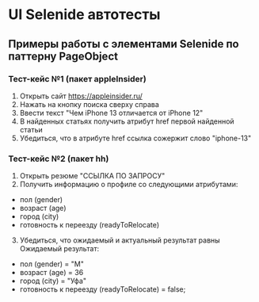 # UI Selenide автотесты

## Примеры работы с элементами Selenide по паттерну PageObject

### Тест-кейс №1 (пакет appleInsider)

1. Открыть сайт https://appleinsider.ru/
2. Нажать на кнопку поиска сверху справа
3. Ввести текст "Чем iPhone 13 отличается от iPhone 12"
4. В найденных статьях получить атрибут href первой найденной статьи
5. Убедиться, что в атрибуте href ссылка сожержит слово "iphone-13"

### Тест-кейс №2 (пакет hh)

1. Открыть резюме "ССЫЛКА ПО ЗАПРОСУ"
2. Получить информацию о профиле со следующими атрибутами:
- пол (gender)
- возраст (age)
- город (city)
- готовность к переезду (readyToRelocate)

3. Убедиться, что ожидаемый и актуальный результат равны
Ожидаемый результат:
- пол (gender) = "М"
- возраст (age) = 36
- город (city) = "Уфа"
- готовность к переезду (readyToRelocate) = false;